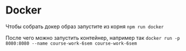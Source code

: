 # Docker

Чтобы собрать докер образ запустите из корня `npm run docker`

После чего можно запустить контейнер, например так `docker run -p 8080:8080 --name course-work-6sem course-work-6sem`

